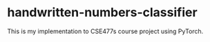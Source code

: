 # handwritten-numbers-classifier
This is my implementation to CSE477s course project using PyTorch.
